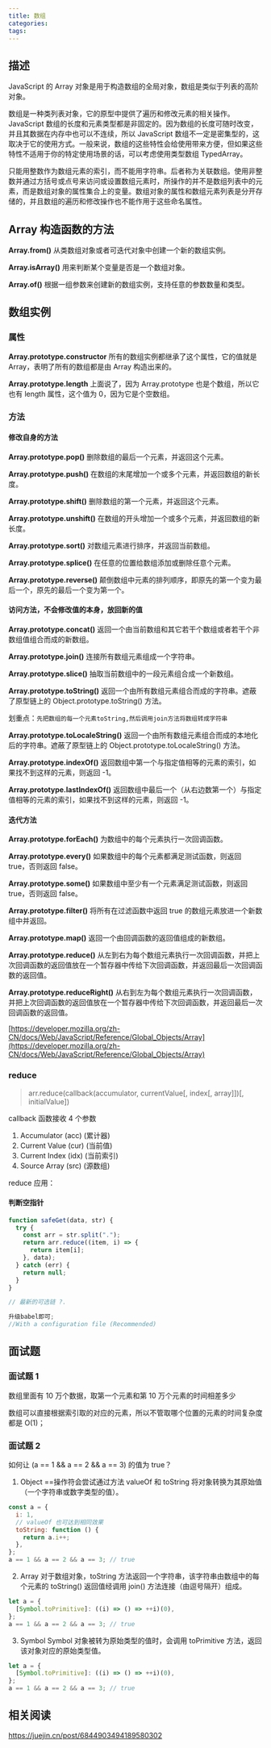 ```yaml
---
title: 数组
categories:
tags:
---
```


## 描述

JavaScript 的 Array 对象是用于构造数组的全局对象，数组是类似于列表的高阶对象。

数组是一种类列表对象，它的原型中提供了遍历和修改元素的相关操作。JavaScript 数组的长度和元素类型都是非固定的。因为数组的长度可随时改变，并且其数据在内存中也可以不连续，所以 JavaScript 数组不一定是密集型的，这取决于它的使用方式。一般来说，数组的这些特性会给使用带来方便，但如果这些特性不适用于你的特定使用场景的话，可以考虑使用类型数组 TypedArray。

只能用整数作为数组元素的索引，而不能用字符串。后者称为关联数组。使用非整数并通过方括号或点号来访问或设置数组元素时，所操作的并不是数组列表中的元素，而是数组对象的属性集合上的变量。数组对象的属性和数组元素列表是分开存储的，并且数组的遍历和修改操作也不能作用于这些命名属性。

## Array 构造函数的方法

**Array.from()**
从类数组对象或者可迭代对象中创建一个新的数组实例。

**Array.isArray()**
用来判断某个变量是否是一个数组对象。

**Array.of()**
根据一组参数来创建新的数组实例，支持任意的参数数量和类型。

## 数组实例

### 属性

**Array.prototype.constructor**
所有的数组实例都继承了这个属性，它的值就是 Array，表明了所有的数组都是由 Array 构造出来的。

**Array.prototype.length**
上面说了，因为 Array.prototype 也是个数组，所以它也有 length 属性，这个值为 0，因为它是个空数组。

### 方法

#### 修改自身的方法

**Array.prototype.pop()**
删除数组的最后一个元素，并返回这个元素。

**Array.prototype.push()**
在数组的末尾增加一个或多个元素，并返回数组的新长度。

**Array.prototype.shift()**
删除数组的第一个元素，并返回这个元素。

**Array.prototype.unshift()**
在数组的开头增加一个或多个元素，并返回数组的新长度。

**Array.prototype.sort()**
对数组元素进行排序，并返回当前数组。

**Array.prototype.splice()**
在任意的位置给数组添加或删除任意个元素。

**Array.prototype.reverse()**
颠倒数组中元素的排列顺序，即原先的第一个变为最后一个，原先的最后一个变为第一个。

#### 访问方法，不会修改值的本身，放回新的值

**Array.prototype.concat()**
返回一个由当前数组和其它若干个数组或者若干个非数组值组合而成的新数组。

**Array.prototype.join()**
连接所有数组元素组成一个字符串。

**Array.prototype.slice()**
抽取当前数组中的一段元素组合成一个新数组。

**Array.prototype.toString()**
返回一个由所有数组元素组合而成的字符串。遮蔽了原型链上的 Object.prototype.toString() 方法。

划重点：`先把数组的每一个元素toString,然后调用join方法将数组转成字符串`

**Array.prototype.toLocaleString()**
返回一个由所有数组元素组合而成的本地化后的字符串。遮蔽了原型链上的 Object.prototype.toLocaleString() 方法。

**Array.prototype.indexOf()**
返回数组中第一个与指定值相等的元素的索引，如果找不到这样的元素，则返回 -1。

**Array.prototype.lastIndexOf()**
返回数组中最后一个（从右边数第一个）与指定值相等的元素的索引，如果找不到这样的元素，则返回 -1。

#### 迭代方法

**Array.prototype.forEach()**
为数组中的每个元素执行一次回调函数。

**Array.prototype.every()**
如果数组中的每个元素都满足测试函数，则返回 true，否则返回 false。

**Array.prototype.some()**
如果数组中至少有一个元素满足测试函数，则返回 true，否则返回 false。

**Array.prototype.filter()**
将所有在过滤函数中返回 true 的数组元素放进一个新数组中并返回。

**Array.prototype.map()**
返回一个由回调函数的返回值组成的新数组。

**Array.prototype.reduce()**
从左到右为每个数组元素执行一次回调函数，并把上次回调函数的返回值放在一个暂存器中传给下次回调函数，并返回最后一次回调函数的返回值。

**Array.prototype.reduceRight()**
从右到左为每个数组元素执行一次回调函数，并把上次回调函数的返回值放在一个暂存器中传给下次回调函数，并返回最后一次回调函数的返回值。

[https://developer.mozilla.org/zh-CN/docs/Web/JavaScript/Reference/Global_Objects/Array](https://developer.mozilla.org/zh-CN/docs/Web/JavaScript/Reference/Global_Objects/Array)

### reduce

> arr.reduce(callback(accumulator, currentValue[, index[, array]])[, initialValue])

callback 函数接收 4 个参数

1. Accumulator (acc) (累计器)
2. Current Value (cur) (当前值)
3. Current Index (idx) (当前索引)
4. Source Array (src) (源数组)

reduce 应用：

#### 判断空指针

```javascript
function safeGet(data, str) {
  try {
    const arr = str.split(".");
    return arr.reduce((item, i) => {
      return item[i];
    }, data);
  } catch (err) {
    return null;
  }
}

// 最新的可选链 ?.

升级babel即可;
//With a configuration file (Recommended)
```

## 面试题

### 面试题 1

数组里面有 10 万个数据，取第一个元素和第 10 万个元素的时间相差多少

数组可以直接根据索引取的对应的元素，所以不管取哪个位置的元素的时间复杂度都是 O(1)；

### 面试题 2

如何让 (a == 1 && a == 2 && a == 3) 的值为 true？

1. Object
   ==操作符会尝试通过方法 valueOf 和 toString 将对象转换为其原始值（一个字符串或数字类型的值）。

```javascript
const a = {
  i: 1,
  // valueOf 也可达到相同效果
  toString: function () {
    return a.i++;
  },
};
a == 1 && a == 2 && a == 3; // true
```

2. Array
   对于数组对象，toString 方法返回一个字符串，该字符串由数组中的每个元素的 toString() 返回值经调用 join() 方法连接（由逗号隔开）组成。

```javascript
let a = {
  [Symbol.toPrimitive]: ((i) => () => ++i)(0),
};
a == 1 && a == 2 && a == 3; // true
```

3. Symbol
   Symbol 对象被转为原始类型的值时，会调用 toPrimitive 方法，返回该对象对应的原始类型值。

```javascript
let a = {
  [Symbol.toPrimitive]: ((i) => () => ++i)(0),
};
a == 1 && a == 2 && a == 3; // true
```

## 相关阅读

https://juejin.cn/post/6844903494189580302
